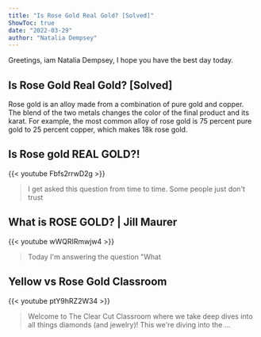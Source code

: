 ```yaml
---
title: "Is Rose Gold Real Gold? [Solved]"
ShowToc: true 
date: "2022-03-29"
author: "Natalia Dempsey" 
---
```


Greetings, iam Natalia Dempsey, I hope you have the best day today.
## Is Rose Gold Real Gold? [Solved]
Rose gold is an alloy made from a combination of pure gold and copper. The blend of the two metals changes the color of the final product and its karat. For example, the most common alloy of rose gold is 75 percent pure gold to 25 percent copper, which makes 18k rose gold.

## Is Rose gold REAL GOLD?!
{{< youtube Fbfs2rrwD2g >}}
>I get asked this question from time to time. Some people just don't trust 

## What is ROSE GOLD?  |  Jill Maurer
{{< youtube wWQRIRmwjw4 >}}
>Today I'm answering the question "What 

## Yellow vs Rose Gold Classroom
{{< youtube ptY9hRZ2W34 >}}
>Welcome to The Clear Cut Classroom where we take deep dives into all things diamonds (and jewelry)! This we're diving into the ...

